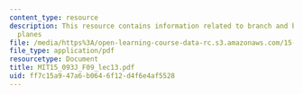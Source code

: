 ```yaml
---
content_type: resource
description: This resource contains information related to branch and bound and cutting
  planes
file: /media/https%3A/open-learning-course-data-rc.s3.amazonaws.com/15-093j-optimization-methods-fall-2009/ff7c15a947a6b0646f12d4f6e4af5528_MIT15_093J_F09_lec13.pdf
file_type: application/pdf
resourcetype: Document
title: MIT15_093J_F09_lec13.pdf
uid: ff7c15a9-47a6-b064-6f12-d4f6e4af5528
---
```

